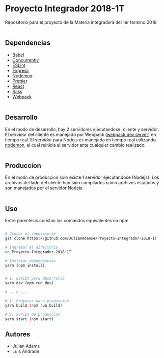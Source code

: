 # Proyecto Integrador 2018-1T
Repositorio para el proyecto de la Materia integradora del 1er termino 2018.
<br/><br/>

## Dependencias
- [Babel](https://babeljs.io/)
- [Concurrently](https://github.com/kimmobrunfeldt/concurrently)
- [ESLint](https://eslint.org/)
- [Express](http://expressjs.com/)
- [Nodemon](https://nodemon.io/)
- [Prettier](https://prettier.io/)
- [React](https://reactjs.org)
- [Sass](https://sass-lang.com/)
- [Webpack](https://webpack.js.org/)
<br/><br/>

## Desarrollo

En el modo de desarrollo, hay 2 servidores ejecutandose: cliente y servidor. 
El servidor del cliente es manejado por Webpack ([webpack dev server](https://webpack.js.org/configuration/dev-server/)) en tiempo real. 
El servidor para Nodejs es manejado en tiempo real utilizando [nodemon](https://nodemon.io/), el cual reinicia el servidor ante cualquier cambio realizado.
<br/><br/>

## Produccion

En el modo de produccion solo existe 1 servidor ejecutandose (Nodejs). Los archivos del lado del cliente han sido compilados como archivos estaticos y son manejados por el servidor Nodejs.
<br/><br/>

## Uso
Entre parentesis constan los comandos equivalentes en npm.

```bash

# Clonar el repositorio
git clone https://github.com/JulianAdams4/Proyecto-Integrador-2018-1T

# Ingresar al directorio
cd Proyecto-Integrador-2018-1T

# Instalar dependencias
yarn (npm install)


# 1. Script para desarrollo
yarn dev (npm run dev)

# .. o ...

# 1. Preparar para produccion
yarn build (npm run build)

# 2. Script de produccion
yarn start (npm start)

```

## Autores
- Julian Adams
- Luis Andrade